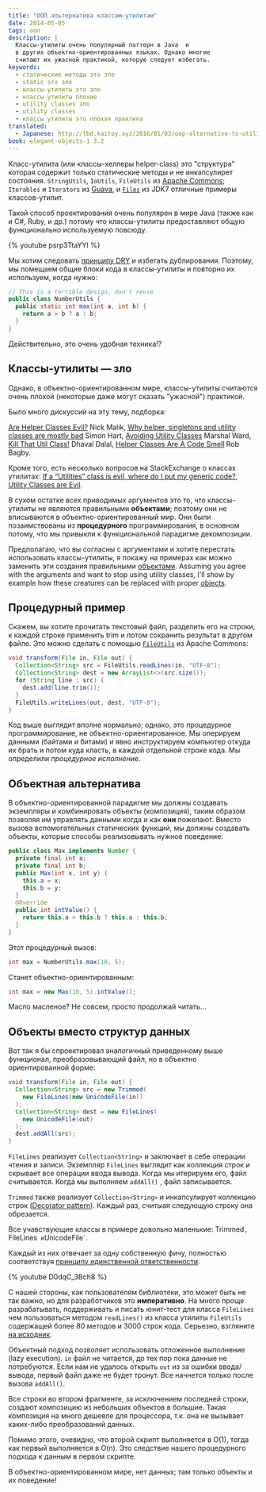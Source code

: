 ```yaml
---
title: "ООП альтернатива классам-утилитам"
date: 2014-05-05
tags: ооп
description: |
  Классы-утилиты очень популярный паттерн в Java  и
  в других объектно-ориентированных языках. Однако многие
  считают их ужасной практикой, которую следует избегать.
keywords:
  - статические методы это зло
  - static это зло
  - классы-утилиты это зло
  - классы-утилиты плохие
  - utility classes зло
  - utility classes
  - классы утилиты это плохая практика
translated:
  - Japanese: http://tbd.kaitoy.xyz/2016/01/03/oop-alternative-to-utility-classes/
book: elegant-objects-1 3.2
---
```


Класс-утилита (или классы-хелперы helper-class) это "структура" которая содержит
только статические методы и не инкапсулирет состояния. `StringUtils`, `IoUtils`,
`FileUtils` из [Apache Commons](http://commons.apache.org/); `Iterables` и `Iterators` из
[Guava](https://code.google.com/p/guava-libraries/), и [`Files`](http://docs.oracle.com/javase/7/docs/api/java/nio/file/Files.html)
из JDK7 отличные примеры классов-утилит.

<!--more-->

Такой способ проектирования очень популярен в мире Java (также как и C#, Ruby, и др.)
потому что классы-утилиты предоставляют общую функционально используемую повсюду.

{% youtube psrp3TtaYYI %}

Мы хотим следовать [принципу DRY](http://en.wikipedia.org/wiki/Don%27t_repeat_yourself)
и избегать дублирования. Поэтому, мы помещаем общие блоки кода в классы-утилиты и 
повторно их используем, когда нужно:

```java
// This is a terrible design, don't reuse
public class NumberUtils {
  public static int max(int a, int b) {
    return a > b ? a : b;
  }
}
```

Действительно, это очень удобная техника!?

## Классы-утилиты &mdash; зло

Однако, в объектно-ориентированном мире, классы-утилиты считаются очень плохой 
(некоторые даже могут сказать "ужасной") практикой.

Было много дискуссий на эту тему, подборка:

[Are Helper Classes Evil?](http://blogs.msdn.com/b/nickmalik/archive/2005/09/06/461404.aspx) Nick Malik,
[Why helper, singletons and utility classes are mostly bad](http://smart421.wordpress.com/2011/08/31/why-helper-singletons-and-utility-classes-are-mostly-bad-2/)  Simon Hart,
[Avoiding Utility Classes](https://github.com/marshallward/marshallward.org/blob/master/content/avoid_util_classes.rst) Marshal Ward,
[Kill That Util Class!](http://www.jroller.com/DhavalDalal/entry/kill_that_util_class) Dhaval Dalal,
[Helper Classes Are A Code Smell](http://www.robbagby.com/posts/helper-classes-are-a-code-smell/) Rob Bagby.


Кроме того, есть несколько вопросов на StackExchange о классах утилитах:
[If a “Utilities” class is evil, where do I put my generic code?](http://stackoverflow.com/questions/3339929/if-a-utilities-class-is-evil-where-do-i-put-my-generic-code),
[Utility Classes are Evil](http://stackoverflow.com/questions/3340032/utility-classes-are-evil).

В сухом остатке всех приводимых аргументов это то,  что классы-утилиты не 
являются правильными **объектами**; поэтому они не вписываются в
объектно-ориентированный мир. Они были позаимствованы из **процедурного**
программирования, в основном потому, что мы привыкли к функциональной 
парадигме декомпозиции.

Предполагаю, что вы согласны с аргументами и хотите перестать использовать
классы-утилиты, я покажу на примерах как можно заменить эти создания
правильными [объектами](/yb-object.html).
Assuming you agree with the arguments and want to stop using utility classes,
I'll show by example how these creatures can be replaced with proper
[objects](/yb-object.html).

## Процедурный пример

Скажем, вы хотите прочитать текстовый файл, разделить его на строки,
к каждой строке применить trim и потом сохранить результат в другом файле.
Это можно сделать с помощью [`FileUtils`](http://commons.apache.org/proper/commons-io/javadocs/api-2.5/org/apache/commons/io/FileUtils.html)
из Apache Commons:

```java
void transform(File in, File out) {
  Collection<String> src = FileUtils.readLines(in, "UTF-8");
  Collection<String> dest = new ArrayList<>(src.size());
  for (String line : src) {
    dest.add(line.trim());
  }
  FileUtils.writeLines(out, dest, "UTF-8");
}
```
Код выше выглядит вполне нормально; однако, это процедурное программирование,
не объектно-ориентированное. Мы оперируем данными (байтами и битами) и
явно инструктируем компьютер откуда их брать и потом куда класть, 
в каждой отдельной строке кода. Мы определили *процедурное исполнение*.

## Объектная альтернатива

В объектно-ориентированной парадигме мы должны создавать экземпляры и комбинировать
объекты (композиция), таким образом позволяя им управлять данными когда и как **они**
пожелают. Вместо вызова вспомогательных статических функций, мы должны создавать
объекты, которые способы реализовывать нужное поведение:


```java
public class Max implements Number {
  private final int a;
  private final int b;
  public Max(int x, int y) {
    this.a = x;
    this.b = y;
  }
  @Override
  public int intValue() {
    return this.a > this.b ? this.a : this.b;
  }
}
```

Этот процедурный вызов:

```java
int max = NumberUtils.max(10, 5);
```

Станет объектно-ориентированным:

```java
int max = new Max(10, 5).intValue();
```

Масло масленое? Не совсем, просто продолжай читать...

## Объекты вместо структур данных

Вот так я бы спроектировал аналогичный приведенному выше функционал,
преобразовывающий файл, но в объектно ориентированной форме:

```java
void transform(File in, File out) {
  Collection<String> src = new Trimmed(
    new FileLines(new UnicodeFile(in))
  );
  Collection<String> dest = new FileLines(
    new UnicodeFile(out)
  );
  dest.addAll(src);
}
```

`FileLines` реализует `Collection<String>` и заключает в себе операции чтения 
и записи. Экземпляр `FileLines` выглядит как коллекция строк и скрывает все
операции ввода вывода. Когда мы итерируем его, файл считывается. Когда мы
выполняем `addAll()` , файл записывается.

`Trimmed` также реализует `Collection<String>` и инкапсулирует коллекцию строк ([Decorator pattern](http://en.wikipedia.org/wiki/Decorator_pattern)). Каждый раз, считыая следующую строку она обрезается.

Все учавствующие классы в примере довольно маленькие: Trimmed`, `FileLines`  и
`UnicodeFile`.

Каждый из них отвечает за одну собственную фичу, полностью соответствуя [принципу единственной
ответственности](http://en.wikipedia.org/wiki/Single_responsibility_principle).

{% youtube D0dqC_3Bch8 %}

С нашей стороны, как пользователям библиотеки, это может быть не так важно, но
для разработчиков это **императивно**. На много проще разрабатывать, поддерживать
и писать юнит-тест для класса `FileLines` чем пользоваться методом `readLines()` 
из класса утилиты `FileUtils` содержащей более 80 методов и 3000 строк кода.
Серьезно, взгляните [на исходник](https://github.com/apache/commons-io/blob/commons-io-2.5/src/main/java/org/apache/commons/io/FileUtils.java).

Объектный подход позволяет использовать отложенное выполнение (lazy execution).
`in` файл не читается, до тех пор пока данные не потребуются. Если нам не удалось
открыть `out` из за ошибки ввода/вывода, первый файл даже не будет тронут.
Все начнется только после вызова `addAll()`.

Все строки во втором фрагменте, за исключением последней строки, создают
композицию из небольших объектов в большие. Такая композиция на много 
дешевле для процессора, т.к. она не вызывает каких-либо преобразований
данных.

Помимо этого, очевидно, что второй скрипт выполняется в O(1), тогда как
первый выполняется в O(n). Это следствие нашего процедурного подхода к данным
в первом скрипте.

В объектно-ориентированном мире, нет данных; там только объекты и их поведение!
